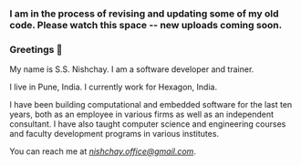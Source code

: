 ### I am in the process of revising and updating some of my old code. Please watch this space -- new uploads coming soon.

### Greetings 👋

My name is S.S. Nishchay. I am a software developer and trainer.

I live in Pune, India. I currently work for Hexagon, India.

I have been building computational and embedded software for the last ten years, both as an employee in various firms as well as an independent consultant.
I have also taught computer science and engineering courses and faculty development programs in various institutes.

You can reach me at *nishchay.office@gmail.com*.

<!--
**falconer24/falconer24** is a ✨ _special_ ✨ repository because its `README.md` (this file) appears on your GitHub profile.

Here are some ideas to get you started:

- 🔭 I’m currently working on ...
- 🌱 I’m currently learning ...
- 👯 I’m looking to collaborate on ...
- 🤔 I’m looking for help with ...
- 💬 Ask me about ...
- 📫 How to reach me: ...
- 😄 Pronouns: ...
- ⚡ Fun fact: ...
-->
